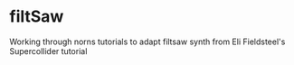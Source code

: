 # filtSaw
Working through norns tutorials to adapt filtsaw synth from Eli Fieldsteel's Supercollider tutorial
